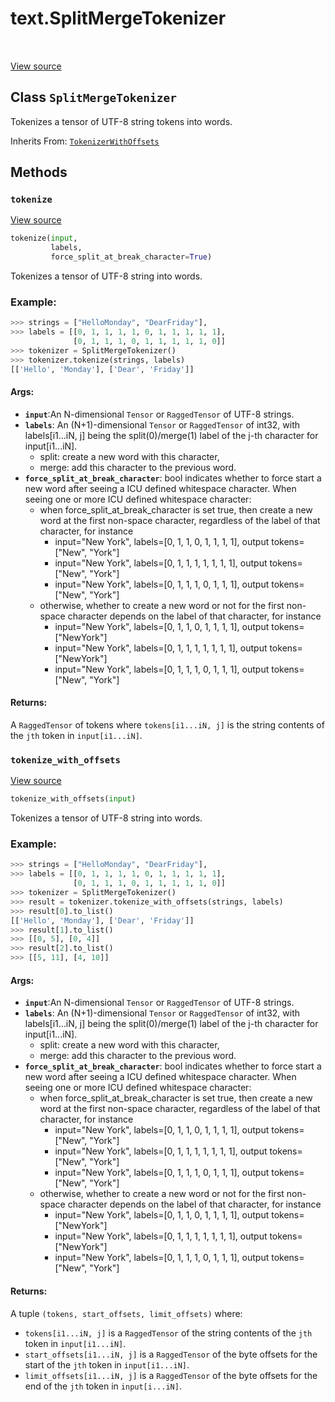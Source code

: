 <div itemscope itemtype="http://developers.google.com/ReferenceObject">
<meta itemprop="name" content="text.SplitMergeTokenizer" />
<meta itemprop="path" content="Stable" />
<meta itemprop="property" content="tokenize"/>
<meta itemprop="property" content="tokenize_with_offsets"/>
</div>

# text.SplitMergeTokenizer

<table class="tfo-notebook-buttons tfo-api" align="left">
</table>

<a target="_blank" href="https://github.com/tensorflow/text/tree/master/tensorflow_text/python/ops/split_merge_tokenizer.py">View
source</a>

## Class `SplitMergeTokenizer`

Tokenizes a tensor of UTF-8 string tokens into words.

Inherits From: [`TokenizerWithOffsets`](../text/TokenizerWithOffsets.md)

<!-- Placeholder for "Used in" -->


## Methods

<h3 id="tokenize"><code>tokenize</code></h3>

<a target="_blank" href="https://github.com/tensorflow/text/tree/master/tensorflow_text/python/ops/split_merge_tokenizer.py">View
source</a>

```python
tokenize(input,
         labels,
         force_split_at_break_character=True)
```

Tokenizes a tensor of UTF-8 string into words.

### Example:
```python
>>> strings = ["HelloMonday", "DearFriday"],
>>> labels = [[0, 1, 1, 1, 1, 0, 1, 1, 1, 1, 1],
              [0, 1, 1, 1, 0, 1, 1, 1, 1, 1, 0]]
>>> tokenizer = SplitMergeTokenizer()
>>> tokenizer.tokenize(strings, labels)
[['Hello', 'Monday'], ['Dear', 'Friday']]
```

#### Args:

*   <b>`input`</b>:An N-dimensional `Tensor` or `RaggedTensor` of UTF-8 strings.
*   <b>`labels`</b>: An (N+1)-dimensional `Tensor` or `RaggedTensor` of int32,
    with labels[i1...iN, j] being the split(0)/merge(1) label of the j-th
    character for input[i1...iN].
    *   split: create a new word with this character,
    *   merge: add this character to the previous word.
*   <b>`force_split_at_break_character`</b>: bool indicates whether to force
    start a new word after seeing a ICU defined whitespace character. When
    seeing one or more ICU defined whitespace character:
    *   when force_split_at_break_character is set true, then create a new word
        at the first non-space character, regardless of the label of that
        character, for instance
        *   input="New York", labels=[0, 1, 1, 0, 1, 1, 1, 1], output
            tokens=["New", "York"]
        *   input="New York", labels=[0, 1, 1, 1, 1, 1, 1, 1], output
            tokens=["New", "York"]
        *   input="New York", labels=[0, 1, 1, 1, 0, 1, 1, 1], output
            tokens=["New", "York"]
    *   otherwise, whether to create a new word or not for the first non-space
        character depends on the label of that character, for instance
        *   input="New York", labels=[0, 1, 1, 0, 1, 1, 1, 1], output
            tokens=["NewYork"]
        *   input="New York", labels=[0, 1, 1, 1, 1, 1, 1, 1], output
            tokens=["NewYork"]
        *   input="New York", labels=[0, 1, 1, 1, 0, 1, 1, 1], output
            tokens=["New", "York"]

#### Returns:

A `RaggedTensor` of tokens where `tokens[i1...iN, j]` is the string contents of
the `jth` token in `input[i1...iN]`.

<h3 id="tokenize_with_offsets"><code>tokenize_with_offsets</code></h3>

<a target="_blank" href="https://github.com/tensorflow/text/tree/master/tensorflow_text/python/ops/split_merge_tokenizer.py">View
source</a>

```python
tokenize_with_offsets(input)
```

Tokenizes a tensor of UTF-8 string into words.

### Example:

```python
>>> strings = ["HelloMonday", "DearFriday"],
>>> labels = [[0, 1, 1, 1, 1, 0, 1, 1, 1, 1, 1],
              [0, 1, 1, 1, 0, 1, 1, 1, 1, 1, 0]]
>>> tokenizer = SplitMergeTokenizer()
>>> result = tokenizer.tokenize_with_offsets(strings, labels)
>>> result[0].to_list()
[['Hello', 'Monday'], ['Dear', 'Friday']]
>>> result[1].to_list()
>>> [[0, 5], [0, 4]]
>>> result[2].to_list()
>>> [[5, 11], [4, 10]]
```

#### Args:

*   <b>`input`</b>:An N-dimensional `Tensor` or `RaggedTensor` of UTF-8 strings.
*   <b>`labels`</b>: An (N+1)-dimensional `Tensor` or `RaggedTensor` of int32,
    with labels[i1...iN, j] being the split(0)/merge(1) label of the j-th
    character for input[i1...iN].
    *   split: create a new word with this character,
    *   merge: add this character to the previous word.
*   <b>`force_split_at_break_character`</b>: bool indicates whether to force
    start a new word after seeing a ICU defined whitespace character. When
    seeing one or more ICU defined whitespace character:
    *   when force_split_at_break_character is set true, then create a new word
        at the first non-space character, regardless of the label of that
        character, for instance
        *   input="New York", labels=[0, 1, 1, 0, 1, 1, 1, 1], output
            tokens=["New", "York"]
        *   input="New York", labels=[0, 1, 1, 1, 1, 1, 1, 1], output
            tokens=["New", "York"]
        *   input="New York", labels=[0, 1, 1, 1, 0, 1, 1, 1], output
            tokens=["New", "York"]
    *   otherwise, whether to create a new word or not for the first non-space
        character depends on the label of that character, for instance
        *   input="New York", labels=[0, 1, 1, 0, 1, 1, 1, 1], output
            tokens=["NewYork"]
        *   input="New York", labels=[0, 1, 1, 1, 1, 1, 1, 1], output
            tokens=["NewYork"]
        *   input="New York", labels=[0, 1, 1, 1, 0, 1, 1, 1], output
            tokens=["New", "York"]

#### Returns:

A tuple `(tokens, start_offsets, limit_offsets)` where:

*   `tokens[i1...iN, j]` is a `RaggedTensor` of the string contents of the `jth`
    token in `input[i1...iN]`.
*   `start_offsets[i1...iN, j]` is a `RaggedTensor` of the byte offsets for the
    start of the `jth` token in `input[i1...iN]`.
*   `limit_offsets[i1...iN, j]` is a `RaggedTensor` of the byte offsets for the
    end of the `jth` token in `input[i...iN]`.
